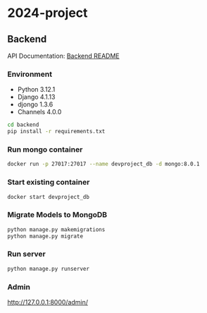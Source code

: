 # 2024-project
## Backend
API Documentation: [Backend README](backend/README.md)

### Environment
- Python 3.12.1
- Django 4.1.13
- djongo 1.3.6
- Channels 4.0.0

```bash
cd backend
pip install -r requirements.txt
```

### Run mongo container

```bash
docker run -p 27017:27017 --name devproject_db -d mongo:8.0.1
```

### Start existing container

```bash
docker start devproject_db
```

### Migrate Models to MongoDB

```bash
python manage.py makemigrations
python manage.py migrate
```

### Run server

```bash
python manage.py runserver
```

### Admin
http://127.0.0.1:8000/admin/